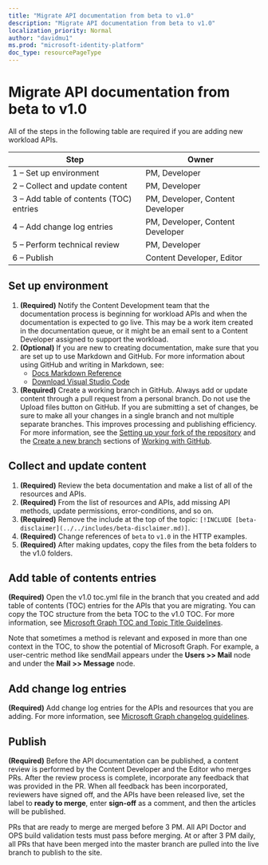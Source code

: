 ```yaml
---
title: "Migrate API documentation from beta to v1.0"
description: "Migrate API documentation from beta to v1.0"
localization_priority: Normal
author: "davidmu1"
ms.prod: "microsoft-identity-platform"
doc_type: resourcePageType
---
```


# Migrate API documentation from beta to v1.0

All of the steps in the following table are required if you are adding new workload APIs.

| Step | Owner |
| ---- | ----- |
| 1 – Set up environment | PM, Developer |
| 2 – Collect and update content | PM, Developer |
| 3 – Add table of contents (TOC) entries | PM, Developer, Content Developer |
| 4 – Add change log entries | PM, Developer, Content Developer |
| 5 – Perform technical review | PM, Developer |
| 6 – Publish | Content Developer, Editor |

## Set up environment

1. **(Required)** Notify the Content Development team that the documentation process is beginning for workload APIs and when the documentation is expected to go live. This may be a work item created in the documentation queue, or it might be an email sent to a Content Developer assigned to support the workload.
2. **(Optional)** If you are new to creating documentation, make sure that you are set up to use Markdown and GitHub. For more information about using GitHub and writing in Markdown, see:
    - [Docs Markdown Reference](https://review.docs.microsoft.com/help/contribute/markdown-reference?branch=master)
    - [Download Visual Studio Code](https://code.visualstudio.com/)
3. **(Required)** Create a working branch in GitHub. Always add or update content through a pull request from a personal branch. Do not use the Upload files button on GitHub. If you are submitting a set of changes, be sure to make all your changes in a single branch and not multiple separate branches. This improves processing and publishing efficiency. For more information, see the [Setting up your fork of the repository](https://msgo.azurewebsites.net/add/document/guidelines/manage-your-documentation.html#setting-up-your-fork-of-the-repository) and the [Create a new branch](https://msgo.azurewebsites.net/add/document/guidelines/manage-your-documentation.html#create-a-new-branch) sections of [Working with GitHub](https://msgo.azurewebsites.net/add/document/guidelines/manage-your-documentation.html).

## Collect and update content

1. **(Required)** Review the beta documentation and make a list of all of the resources and APIs.
2. **(Required)** From the list of resources and APIs, add missing API methods, update permissions, error-conditions, and so on. 
3. **(Required)** Remove the include at the top of the topic: `[!INCLUDE [beta-disclaimer](../../includes/beta-disclaimer.md)]`.
4. **(Required)** Change references of `beta` to `v1.0` in the HTTP examples.
5. **(Required)** After making updates, copy the files from the beta folders to the v1.0 folders.

## Add table of contents entries

**(Required)** Open the v1.0 toc.yml file in the branch that you created and add table of contents (TOC) entries for the APIs that you are migrating. You can copy the TOC structure from the beta TOC to the v1.0 TOC. For more information, see [Microsoft Graph TOC and Topic Title Guidelines](https://msgo.azurewebsites.net/add/document/guidelines/toc-and-topic-title.html).

Note that sometimes a method is relevant and exposed in more than one context in the TOC, to show the potential of Microsoft Graph. For example, a user-centric method like sendMail appears under the **Users >> Mail** node and under the **Mail >> Message** node.

## Add change log entries

**(Required)** Add change log entries for the APIs and resources that you are adding. For more information, see [Microsoft Graph changelog guidelines](https://msgo.azurewebsites.net/add/document/guidelines/changelog.html).

## Publish

**(Required)** Before the API documentation can be published, a content review is performed by the Content Developer and the Editor who merges PRs. After the review process is complete, incorporate any feedback that was provided in the PR. When all feedback has been incorporated, reviewers have signed off, and the APIs have been released live, set the label to **ready to merge**, enter **sign-off** as a comment, and then the articles will be published. 

PRs that are ready to merge are merged before 3 PM. All API Doctor and OPS build validation tests must pass before merging. At or after 3 PM daily, all PRs that have been merged into the master branch are pulled into the live branch to publish to the site.
